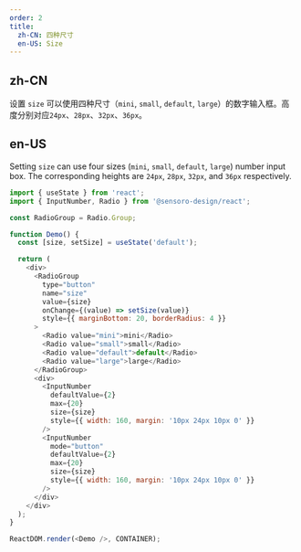 ```yaml
---
order: 2
title: 
  zh-CN: 四种尺寸
  en-US: Size
---
```


## zh-CN

设置 `size` 可以使用四种尺寸（`mini`, `small`, `default`, `large`）的数字输入框。高度分别对应`24px`、`28px`、`32px`、`36px`。

## en-US

Setting `size` can use four sizes (`mini`, `small`, `default`, `large`) number input box. The corresponding heights are `24px`, `28px`, `32px`, and `36px` respectively.

```js
import { useState } from 'react';
import { InputNumber, Radio } from '@sensoro-design/react';

const RadioGroup = Radio.Group;

function Demo() {
  const [size, setSize] = useState('default');

  return (
    <div>
      <RadioGroup
        type="button"
        name="size"
        value={size}
        onChange={(value) => setSize(value)}
        style={{ marginBottom: 20, borderRadius: 4 }}
      >
        <Radio value="mini">mini</Radio>
        <Radio value="small">small</Radio>
        <Radio value="default">default</Radio>
        <Radio value="large">large</Radio>
      </RadioGroup>
      <div>
        <InputNumber
          defaultValue={2}
          max={20}
          size={size}
          style={{ width: 160, margin: '10px 24px 10px 0' }}
        />
        <InputNumber
          mode="button"
          defaultValue={2}
          max={20}
          size={size}
          style={{ width: 160, margin: '10px 24px 10px 0' }}
        />
      </div>
    </div>
  );
}

ReactDOM.render(<Demo />, CONTAINER);
```
